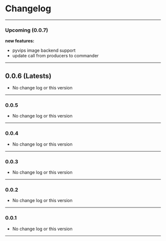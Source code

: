 # Changelog
---

### **Upcoming** (0.0.7)

**new features:**
 - pyvips image backend support
 - update call from producers to commander


---
## 0.0.6 (**Latests**)
 - No change log or this version
---
### 0.0.5

- No change log or this version
---
### 0.0.4
- No change log or this version
---
### 0.0.3
- No change log or this version
---
### 0.0.2
- No change log or this version
---
### 0.0.1
- No change log or this version
---

<!-- 
**new features:**

**bug fixes:**

**depreciations:** -->